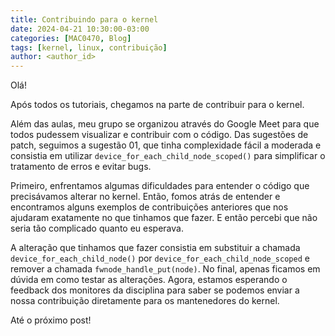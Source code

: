 ```yaml
---
title: Contribuindo para o kernel
date: 2024-04-21 10:30:00-03:00
categories: [MAC0470, Blog]
tags: [kernel, linux, contribuição]
author: <author_id>
---
```


Olá! 

Após todos os tutoriais, chegamos na parte de contribuir para o kernel. 

Além das aulas, meu grupo se organizou através do Google Meet para que todos pudessem visualizar e contribuir com o código. Das sugestões de patch, seguimos a sugestão 01, que tinha complexidade fácil a moderada e consistia em utilizar `device_for_each_child_node_scoped()` para simplificar o tratamento de erros e evitar bugs.

Primeiro, enfrentamos algumas dificuldades para entender o código que precisávamos alterar no kernel. Então, fomos atrás de entender e encontramos alguns exemplos de contribuições anteriores que nos ajudaram exatamente no que tinhamos que fazer. E então percebi que não seria tão complicado quanto eu esperava.

A alteração que tinhamos que fazer consistia em substituir a chamada `device_for_each_child_node()` por `device_for_each_child_node_scoped` e remover a chamada `fwnode_handle_put(node)`. No final, apenas ficamos em dúvida em como testar as alterações. Agora, estamos esperando o feedback dos monitores da disciplina para saber se podemos enviar a nossa contribuição diretamente para os mantenedores do kernel.

Até o próximo post!
